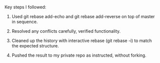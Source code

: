 Key steps I followed:

1. Used git rebase add-echo and git rebase add-reverse on top of master in sequence.

2. Resolved any conflicts carefully, verified functionality.

3. Cleaned up the history with interactive rebase (git rebase -i) to match the expected structure.

4. Pushed the result to my private repo as instructed, without forking.
